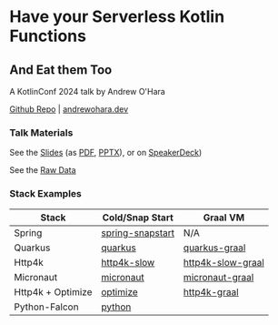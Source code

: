 # Have your Serverless Kotlin Functions
## And Eat them Too

A KotlinConf 2024 talk by Andrew O'Hara

[Github Repo](https://github.com/sidgate/kotlin-serverless) | [andrewohara.dev](https://andrewohara.dev)

### Talk Materials

See the [Slides](https://docs.google.com/presentation/d/1TjKBs3sJdheyEI9C2M1GAaBeDxfhD3emaPRQgm9NB3Q)
(as [PDF](https://docs.google.com/presentation/d/1TjKBs3sJdheyEI9C2M1GAaBeDxfhD3emaPRQgm9NB3Q/export?format=pdf),
[PPTX](https://docs.google.com/presentation/d/1TjKBs3sJdheyEI9C2M1GAaBeDxfhD3emaPRQgm9NB3Q/export?format=pptx)),
or on [SpeakerDeck](https://speakerdeck.com/oharaandrew314/have-your-serverless-kotlin-functions-and-eat-them-too))

See the [Raw Data](https://docs.google.com/spreadsheets/d/1u9ss-tR0dwroMjrHDlyIodC7Ci3KQwW6OzfDs_N9DbA)


### Stack Examples

| Stack             | Cold/Snap Start                                                                                                    | Graal VM                                                                                                             |
|-------------------|--------------------------------------------------------------------------------------------------------------------|----------------------------------------------------------------------------------------------------------------------|
| Spring            | [spring-snapstart](https://github.com//sidgate/kotlin-serverless/tree/spring-snapstart) | N/A                                                                                                                  |
| Quarkus           | [quarkus](https://github.com//sidgate/kotlin-serverless/tree/quarkus)                   | [quarkus-graal](https://github.com//sidgate/kotlin-serverless/tree/quarkus-graal)         |
| Http4k            | [http4k-slow](https://github.com//sidgate/kotlin-serverless/tree/http4k-slow)           | [http4k-slow-graal](https://github.com//sidgate/kotlin-serverless/tree/http4k-slow-graal) |
| Micronaut         | [micronaut](https://github.com//sidgate/kotlin-serverless/tree/micronaut)               | [micronaut-graal](https://github.com//sidgate/kotlin-serverless/tree/micronaut-graal)     |
| Http4k + Optimize | [optimize](https://github.com//sidgate/kotlin-serverless/tree/optimize)                 | [http4k-graal](https://github.com//sidgate/kotlin-serverless/tree/http4k-graal)           |                                                                                                      |
| Python-Falcon     | [python](https://github.com//sidgate/kotlin-serverless/tree/python)                     |                                                                                                                      |                                                                                                      |
